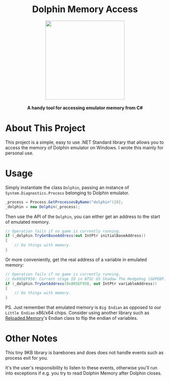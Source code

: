 <div align="center">
	<h1>Dolphin Memory Access</h1>
	<img src="https://i.imgur.com/Y0ohMsN.png" width="250" align="center" />
	<br/> <br/>
	<strong>A handy tool for accessing emulator memory from C#<br/></strong>
</div>

# About This Project

This project is a simple, easy to use .NET Standard library that allows you to access the memory of Dolphin emulator on Windows. I wrote this mainly for personal use.

# Usage

Simply instantiate the class `Dolphin`, passing an instance of `System.Diagnostics.Process` belonging to Dolphin emulator.

```csharp
_process = Process.GetProcessesByName("dolphin")[0];
_dolphin = new Dolphin(_process);
```

Then use the API of the `Dolphin`, you can either get an address to the start of emulated memory.

```csharp
// Operation fails if no game is currently running.
if (_dolphin.TryGetBaseAddress(out IntPtr initialBaseAddress)) 
{
	// Do things with memory.
}
```

Or more conveniently, get the real address of a variable in emulated memory:
```csharp
// Operation fails if no game is currently running.
// 0x805EF958: Current stage ID in NTSC US Shadow The Hedgehog (GUPE8P)
if (_dolphin.TryGetAddress(0x805EF958, out IntPtr variableAddress)) 
{
	// Do things with memory.
}
```

PS. Just remember that emulated memory is `Big Endian` as opposed to our `Little Endian` x86/x64 chips. Consider using another library such as [Reloaded.Memory](https://github.com/Reloaded-Project/Reloaded.Memory)'s Endian class to flip the endian of variables.

# Other Notes

This tiny 9KB library is barebones and does does not handle events such as process exit for you.

It's the user's responsibility to listen to these events, otherwise you'll run into exceptions if e.g. you try to read Dolphin Memory after Dolphin closes.